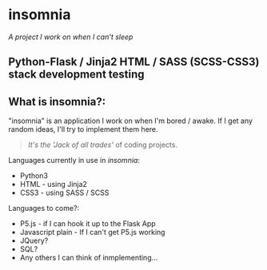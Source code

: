 # insomnia
_A project I work on when I can't sleep_

Python-Flask / Jinja2 HTML / SASS (SCSS-CSS3) stack development testing
---
## What is insomnia?:
"insomnia" is an application I work on when I'm bored / awake. If I get any random ideas, I'll try to implement them here.
> _It's the 'Jack of all trades'_ of coding projects.

Languages currently in use in _*insomnia*_:
* Python3
* HTML - using Jinja2
* CSS3 - using SASS / SCSS

Languages to come?:
* P5.js - if I can hook it up to the Flask App
* Javascript plain - If I can't get P5.js working
* JQuery?
* SQL?
* Any others I can think of inmplementing...